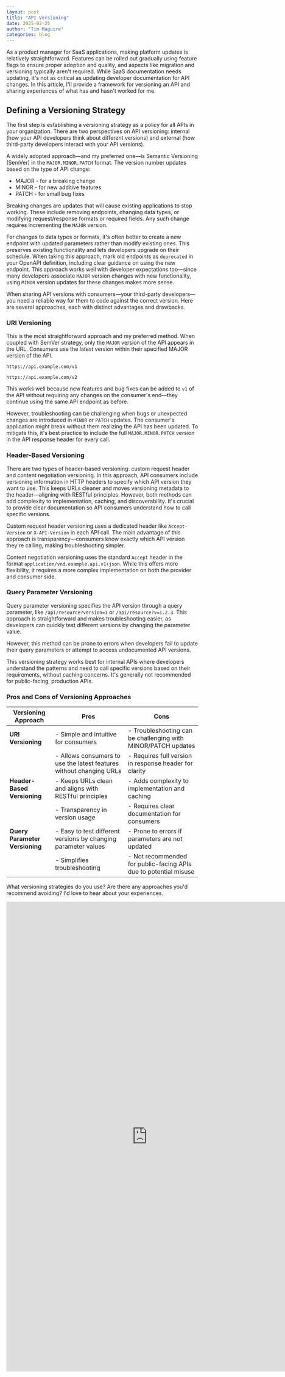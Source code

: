 ```yaml
---
layout: post
title: "API Versioning"
date: 2025-02-25
author: "Tim Maguire"
categories: blog
---
```



As a product manager for SaaS applications, making platform updates is relatively straightforward. Features can be rolled out gradually using feature flags to ensure proper adoption and quality, and aspects like migration and versioning typically aren't required. While SaaS documentation needs updating, it's not as critical as updating developer documentation for API changes. In this article, I'll provide a framework for versioning an API and sharing experiences of what has and hasn't worked for me.


## Defining a Versioning Strategy


The first step is establishing a versioning strategy as a policy for all APIs in your organization. There are two perspectives on API versioning: internal (how your API developers think about different versions) and external (how third-party developers interact with your API versions).


A widely adopted approach—and my preferred one—is Semantic Versioning (SemVer) in the `MAJOR.MINOR.PATCH` format. The version number updates based on the type of API change:

- MAJOR - for a breaking change
- MINOR - for new additive features
- PATCH - for small bug fixes

Breaking changes are updates that will cause existing applications to stop working. These include removing endpoints, changing data types, or modifying request/response formats or required fields. Any such change requires incrementing the `MAJOR` version.


For changes to data types or formats, it's often better to create a new endpoint with updated parameters rather than modify existing ones. This preserves existing functionality and lets developers upgrade on their schedule. When taking this approach, mark old endpoints as `deprecated` in your OpenAPI definition, including clear guidance on using the new endpoint. This approach works well with developer expectations too—since many developers associate `MAJOR` version changes with new functionality, using `MINOR` version updates for these changes makes more sense.


When sharing API versions with consumers—your third-party developers—you need a reliable way for them to code against the correct version. Here are several approaches, each with distinct advantages and drawbacks.


### URI Versioning


This is the most straightforward approach and my preferred method. When coupled with SemVer strategy, only the `MAJOR` version of the API appears in the URL. Consumers use the latest version within their specified MAJOR version of the API.


`https://api.example.com/v1`


`https://api.example.com/v2`


This works well because new features and bug fixes can be added to `v1` of the API without requiring any changes on the consumer's end—they continue using the same API endpoint as before.


However, troubleshooting can be challenging when bugs or unexpected changes are introduced in `MINOR` or `PATCH` updates. The consumer's application might break without them realizing the API has been updated. To mitigate this, it's best practice to include the full `MAJOR.MINOR.PATCH` version in the API response header for every call.


### Header-Based Versioning


There are two types of header-based versioning: custom request header and content negotiation versioning. In this approach, API consumers include versioning information in HTTP headers to specify which API version they want to use. This keeps URLs cleaner and moves versioning metadata to the header—aligning with RESTful principles. However, both methods can add complexity to implementation, caching, and discoverability. It's crucial to provide clear documentation so API consumers understand how to call specific versions.


Custom request header versioning uses a dedicated header like `Accept-Version` or `X-API-Version` in each API call. The main advantage of this approach is transparency—consumers know exactly which API version they're calling, making troubleshooting simpler.


Content negotiation versioning uses the standard `Accept` header in the format `application/vnd.example.api.v1+json`. While this offers more flexibility, it requires a more complex implementation on both the provider and consumer side.


### Query Parameter Versioning


Query parameter versioning specifies the API version through a query parameter, like `/api/resource?version=1` or `/api/resource?v=1.2.3`. This approach is straightforward and makes troubleshooting easier, as developers can quickly test different versions by changing the parameter value.


However, this method can be prone to errors when developers fail to update their query parameters or attempt to access undocumented API versions.


This versioning strategy works best for internal APIs where developers understand the patterns and need to call specific versions based on their requirements, without caching concerns. It's generally not recommended for public-facing, production APIs.


### Pros and Cons of Versioning Approaches


| Versioning Approach            | Pros                                                                | Cons                                                             |
| ------------------------------ | ------------------------------------------------------------------- | ---------------------------------------------------------------- |
| **URI Versioning**             | - Simple and intuitive for consumers                                | - Troubleshooting can be challenging with MINOR/PATCH updates    |
|                                | - Allows consumers to use the latest features without changing URLs | - Requires full version in response header for clarity           |
| **Header-Based Versioning**    | - Keeps URLs clean and aligns with RESTful principles               | - Adds complexity to implementation and caching                  |
|                                | - Transparency in version usage                                     | - Requires clear documentation for consumers                     |
| **Query Parameter Versioning** | - Easy to test different versions by changing parameter values      | - Prone to errors if parameters are not updated                  |
|                                | - Simplifies troubleshooting                                        | - Not recommended for public-facing APIs due to potential misuse |


What versioning strategies do you use? Are there any approaches you'd recommend avoiding? I'd love to hear about your experiences.

<iframe src="https://docs.google.com/forms/d/e/1FAIpQLSfakLlpQThG4yJlSgCtj-a3ysCYHTrT3NvJhYTW_wqtFixZLQ/viewform?embedded=true" width="740" height="1232" frameborder="0" marginheight="0" marginwidth="0">Loading…</iframe>